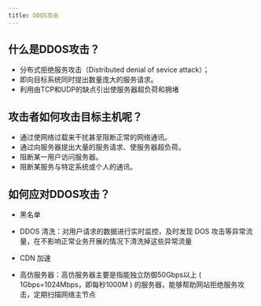 ```yaml
---
title: DDOS攻击
---
```


## 什么是DDOS攻击？

- 分布式拒绝服务攻击（Distributed denial of sevice attack）；
- 即向目标系统同时提出数量庞大的服务请求。
- 利用由TCP和UDP的缺点引出使服务器超负荷和拥堵

## 攻击者如何攻击目标主机呢？

- 通过使网络过载来干扰甚至阻断正常的网络通讯。
- 通过向服务器提出大量的服务请求、使服务器超负荷。
- 阻断某一用户访问服务器。
- 阻断某服务与特定系统或个人的通讯。

## 如何应对DDOS攻击？

- 黑名单

- DDOS 清洗：对用户请求的数据进行实时监控，及时发现 DOS 攻击等异常流量，在不影响正常业务开展的情况下清洗掉这些异常流量

- CDN 加速

- 高仿服务器：高仿服务器主要是指能独立防御50Gbps以上 ( 1Gbps=1024Mbps，即每秒1000M ) 的服务器，能够帮助网站拒绝服务攻击，定期扫描网络主节点